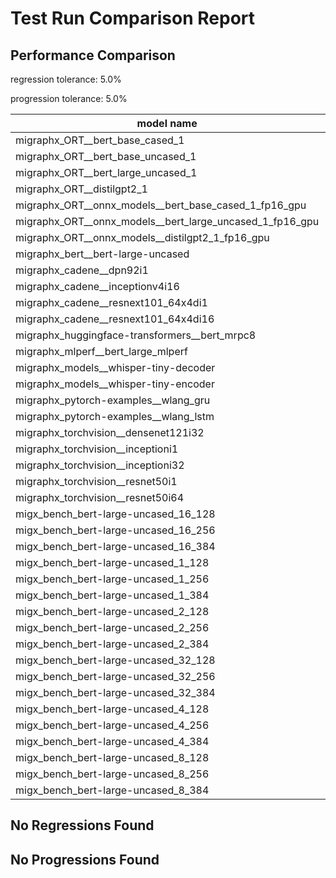 # Test Run Comparison Report

## Performance Comparison

regression tolerance: 5.0%

progression tolerance: 5.0%

|model name|exit_status|analysis|old_time_ms|new_time_ms|change_ms|percent_change|
|---|---|---|---|---|---|---|
|migraphx_ORT__bert_base_cased_1|PASS|progression|550.9856|99.0166|-451.9689|-82.03%|
|migraphx_ORT__bert_base_uncased_1|PASS|progression|552.7894|101.8009|-450.9886|-81.58%|
|migraphx_ORT__bert_large_uncased_1|PASS|progression|2455.3515|504.738|-1950.6136|-79.44%|
|migraphx_ORT__distilgpt2_1|PASS|progression|279.2746|52.3639|-226.9107|-81.25%|
|migraphx_ORT__onnx_models__bert_base_cased_1_fp16_gpu|Numerics|progression|343.5054|61.0983|-282.407|-82.21%|
|migraphx_ORT__onnx_models__bert_large_uncased_1_fp16_gpu|Numerics|progression|1773.2744|303.236|-1470.0384|-82.9%|
|migraphx_ORT__onnx_models__distilgpt2_1_fp16_gpu|Numerics|progression|168.6865|31.1346|-137.5519|-81.54%|
|migraphx_bert__bert-large-uncased|PASS|progression|106.1678|19.3055|-86.8622|-81.82%|
|migraphx_cadene__dpn92i1|Numerics|progression|176.9268|42.614|-134.3129|-75.91%|
|migraphx_cadene__inceptionv4i16|PASS|progression|589.8728|155.892|-433.9807|-73.57%|
|migraphx_cadene__resnext101_64x4di1|Numerics|progression|484.0452|118.184|-365.8611|-75.58%|
|migraphx_cadene__resnext101_64x4di16|Numerics|progression|1959.4795|388.8154|-1570.6642|-80.16%|
|migraphx_huggingface-transformers__bert_mrpc8|PASS|progression|33.9845|7.2126|-26.7719|-78.78%|
|migraphx_mlperf__bert_large_mlperf|Numerics|progression|135.5171|24.717|-110.8001|-81.76%|
|migraphx_models__whisper-tiny-decoder|PASS|progression|189.1269|33.4194|-155.7075|-82.33%|
|migraphx_models__whisper-tiny-encoder|Numerics|progression|766.7576|140.3432|-626.4144|-81.7%|
|migraphx_pytorch-examples__wlang_gru|PASS|progression|85.9321|15.6975|-70.2346|-81.73%|
|migraphx_pytorch-examples__wlang_lstm|PASS|progression|39.1959|6.6718|-32.5241|-82.98%|
|migraphx_torchvision__densenet121i32|Numerics|progression|278.1864|73.92|-204.2664|-73.43%|
|migraphx_torchvision__inceptioni1|PASS|progression|187.9186|41.161|-146.7576|-78.1%|
|migraphx_torchvision__inceptioni32|PASS|progression|481.4043|107.1674|-374.2369|-77.74%|
|migraphx_torchvision__resnet50i1|Numerics|progression|84.9594|12.203|-72.7564|-85.64%|
|migraphx_torchvision__resnet50i64|Numerics|progression|666.6741|152.0062|-514.6679|-77.2%|
|migx_bench_bert-large-uncased_16_128|PASS|progression|193.0014|35.3169|-157.6845|-81.7%|
|migx_bench_bert-large-uncased_16_256|PASS|progression|479.7287|58.2498|-421.4789|-87.86%|
|migx_bench_bert-large-uncased_16_384|Numerics|progression|692.3996|82.3876|-610.012|-88.1%|
|migx_bench_bert-large-uncased_1_128|PASS|progression|73.5146|13.0695|-60.4451|-82.22%|
|migx_bench_bert-large-uncased_1_256|PASS|progression|73.5762|13.3016|-60.2746|-81.92%|
|migx_bench_bert-large-uncased_1_384|PASS|progression|164.9939|19.496|-145.4979|-88.18%|
|migx_bench_bert-large-uncased_2_128|PASS|progression|67.4921|12.7756|-54.7166|-81.07%|
|migx_bench_bert-large-uncased_2_256|PASS|progression|79.3143|13.2144|-66.0999|-83.34%|
|migx_bench_bert-large-uncased_2_384|PASS|progression|137.1929|21.7278|-115.4651|-84.16%|
|migx_bench_bert-large-uncased_32_128|PASS|progression|408.163|70.8905|-337.2724|-82.63%|
|migx_bench_bert-large-uncased_32_256|PASS|progression|619.2813|110.8591|-508.4222|-82.1%|
|migx_bench_bert-large-uncased_32_384|Numerics|progression|761.0092|159.2059|-601.8034|-79.08%|
|migx_bench_bert-large-uncased_4_128|PASS|progression|80.688|14.2435|-66.4445|-82.35%|
|migx_bench_bert-large-uncased_4_256|PASS|progression|97.0175|17.6682|-79.3493|-81.79%|
|migx_bench_bert-large-uncased_4_384|PASS|progression|155.9559|26.7153|-129.2406|-82.87%|
|migx_bench_bert-large-uncased_8_128|PASS|progression|95.5472|20.0435|-75.5037|-79.02%|
|migx_bench_bert-large-uncased_8_256|PASS|progression|159.4493|29.6701|-129.7792|-81.39%|
|migx_bench_bert-large-uncased_8_384|PASS|progression|249.7899|43.305|-206.4848|-82.66%|

## No Regressions Found

## No Progressions Found

